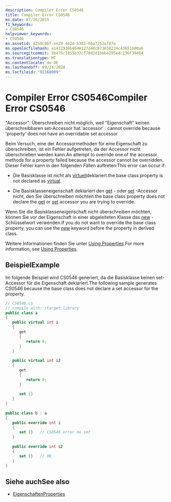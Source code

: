```yaml
---
description: Compiler Error CS0546
title: Compiler Error CS0546
ms.date: 07/20/2015
f1_keywords:
- CS0546
helpviewer_keywords:
- CS0546
ms.assetid: d259c86f-ee29-4e2d-b381-6ba7252af87e
ms.openlocfilehash: a1412936b4648127d4dc873658224c43651b00a6
ms.sourcegitcommit: 5b475c1855b32cf78d2d1bbb4295e4c236f39464
ms.translationtype: MT
ms.contentlocale: de-DE
ms.lasthandoff: 09/24/2020
ms.locfileid: "91168009"
---
```

# <a name="compiler-error-cs0546"></a><span data-ttu-id="d6817-103">Compiler Error CS0546</span><span class="sxs-lookup"><span data-stu-id="d6817-103">Compiler Error CS0546</span></span>

<span data-ttu-id="d6817-104">"Accessor": Überschreiben nicht möglich, weil "Eigenschaft" keinen überschreibbaren set-Accessor hat.</span><span class="sxs-lookup"><span data-stu-id="d6817-104">'accessor' : cannot override because 'property' does not have an overridable set accessor</span></span>  
  
 <span data-ttu-id="d6817-105">Beim Versuch, eine der Accessormethoden für eine Eigenschaft zu überschreiben, ist ein Fehler aufgetreten, da der Accessor nicht überschrieben werden kann.</span><span class="sxs-lookup"><span data-stu-id="d6817-105">An attempt to override one of the accessor methods for a property failed because the accessor cannot be overridden.</span></span> <span data-ttu-id="d6817-106">Dieser Fehler kann in den folgenden Fällen auftreten:</span><span class="sxs-lookup"><span data-stu-id="d6817-106">This error can occur if:</span></span>  
  
- <span data-ttu-id="d6817-107">Die Basisklasse ist nicht als [virtuell](../language-reference/keywords/virtual.md)deklariert.</span><span class="sxs-lookup"><span data-stu-id="d6817-107">the base class property is not declared as [virtual](../language-reference/keywords/virtual.md).</span></span>  
  
- <span data-ttu-id="d6817-108">Die Basisklasseneigenschaft deklariert den [get](../language-reference/keywords/get.md) - oder [set](../language-reference/keywords/set.md) -Accessor nicht, den Sie überschreiben möchten.</span><span class="sxs-lookup"><span data-stu-id="d6817-108">the base class property does not declare the [get](../language-reference/keywords/get.md) or [set](../language-reference/keywords/set.md) accessor you are trying to override.</span></span>  
  
 <span data-ttu-id="d6817-109">Wenn Sie die Basisklasseneigenschaft nicht überschreiben möchten, können Sie vor der Eigenschaft in einer abgeleiteten Klasse das [new](../language-reference/keywords/new-modifier.md) -Schlüsselwort verwenden.</span><span class="sxs-lookup"><span data-stu-id="d6817-109">If you do not want to override the base class property, you can use the [new](../language-reference/keywords/new-modifier.md) keyword before the property in derived class.</span></span>  
  
 <span data-ttu-id="d6817-110">Weitere Informationen finden Sie unter [Using Properties](../programming-guide/classes-and-structs/using-properties.md).</span><span class="sxs-lookup"><span data-stu-id="d6817-110">For more information, see [Using Properties](../programming-guide/classes-and-structs/using-properties.md).</span></span>  
  
## <a name="example"></a><span data-ttu-id="d6817-111">Beispiel</span><span class="sxs-lookup"><span data-stu-id="d6817-111">Example</span></span>  

 <span data-ttu-id="d6817-112">Im folgende Beispiel wird CS0546 generiert, da die Basisklasse keinen set-Accessor für die Eigenschaft deklariert.</span><span class="sxs-lookup"><span data-stu-id="d6817-112">The following sample generates CS0546 because the base class does not declare a set accessor for the property.</span></span>  
  
```csharp  
// CS0546.cs  
// compile with: /target:library  
public class a  
{  
   public virtual int i  
   {  
      get  
      {  
         return 0;  
      }  
   }  
  
   public virtual int i2  
   {  
      get  
      {  
         return 0;  
      }  
  
      set {}  
   }  
}  
  
public class b : a  
{  
   public override int i  
   {  
      set {}   // CS0546 error no set  
   }  
  
   public override int i2  
   {  
      set {}   // OK  
   }  
}  
```  
  
## <a name="see-also"></a><span data-ttu-id="d6817-113">Siehe auch</span><span class="sxs-lookup"><span data-stu-id="d6817-113">See also</span></span>

- [<span data-ttu-id="d6817-114">Eigenschaften</span><span class="sxs-lookup"><span data-stu-id="d6817-114">Properties</span></span>](../programming-guide/classes-and-structs/properties.md)

